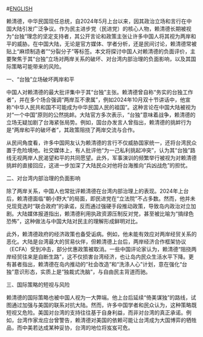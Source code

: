 #[ENGLISH](ENGLISH.COM)

赖清德，中华民国现任总统，自2024年5月上台以来，因其政治立场和言行在中国大陆引发广泛争议。作为民主进步党（民进党）的核心人物，赖清德长期被视为“台独”理念的坚定支持者，其公开言论和政策主张让许多中国人将其视为两岸和平的威胁。在中国大陆，无论是官方媒体、学者分析，还是民间讨论，赖清德常被贴上“麻烦制造者”“分裂分子”等标签。本文将探讨中国人对赖清德的负面评价，主要聚焦于其“台独”立场对两岸关系的破坏、对台湾内部治理的负面影响，以及其国际策略可能带来的风险。

一、“台独”立场破坏两岸和平

中国人对赖清德的最大批评集中于其“台独”主张。赖清德曾自称“务实的台独工作者”，并在多个场合强调“两岸互不隶属”，例如2024年10月双十节讲话中，他宣称“中华人民共和国不可能成为中华民国人民的祖国”。这种言论在中国大陆被视为对“一个中国”原则的公然挑衅。大陆官方多次表示，“台独”意味着战争，赖清德的立场无疑加剧了台海紧张局势。例如，国台办发言人曾指出，赖清德的挑衅行为是“两岸和平的破坏者”，其政策阻挠了两岸交流与合作。

从民间角度看，许多中国网友认为赖清德的言行不仅威胁国家统一，还将台湾民众置于危险境地。社交媒体上，有人批评他“为一己私利挑起冲突”，认为其“台独”路线无视两岸人民渴望和平的共同愿望。此外，军事演训的频繁举行被视为对赖清德挑衅的直接回应，这进一步加深了大陆民众对他将台海推向“兵凶战危”的担忧。

二、对台湾内部治理的负面影响

除了两岸关系，中国人也常批评赖清德在台湾内部治理上的表现。2024年上台后，赖清德面临“朝小野大”的局面，即民进党在“立法院”不占多数。然而，他并未兑现竞选时“联合政府”的承诺，反而通过强硬手段推动政策，导致岛内政治对立加剧。大陆媒体报道指出，赖清德利用执政资源压制反对党，甚至被比喻为“搞绿色恐怖”，这种做法与中国大陆对民主的理解形成鲜明对比。

此外，赖清德政府的经济政策也备受诟病。例如，他未能有效应对两岸经贸关系的恶化。大陆是台湾最大的贸易伙伴，但赖清德上台后，两岸经济合作框架协议（ECFA）受到冲击，部分优惠政策被取消。一些中国评论家认为，赖清德“阻挠两岸经贸往来是自断生路”，这不仅损害台湾经济，也让岛内民众生活水平下降。更有甚者指出，赖清德在岛内推动的“社会改造”和“洗涤人心”计划，意在强化“台独”意识形态，实质上是“独裁式洗脑”，与自由民主背道而驰。

三、国际策略的短视与风险

赖清德的国际策略也被中国人视为一大弊端。他上台后延续“倚美谋独”的路线，试图通过加强与美国的联系对抗大陆。然而，许多中国学者和民众认为，这种策略既短视又危险。美国对台湾的支持往往基于自身利益，而非对台湾的真正承诺。例如，台湾作家龙应台曾警告，赖清德对美国的依赖可能让台湾成为大国博弈的牺牲品，而中美若达成某种妥协，台湾的地位将岌岌可危。


